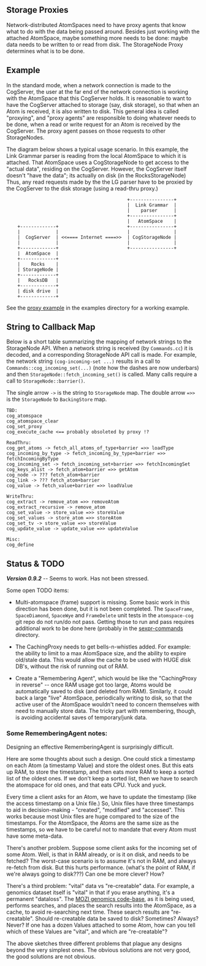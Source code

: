 Storage Proxies
---------------
Network-distributed AtomSpaces need to have proxy agents that know what
to do with the data being passed around.  Besides just working with the
attached AtomSpace, maybe something more needs to be done: maybe data
needs to be written to or read from disk. The StorageNode Proxy determines
what is to be done.

Example
--------
In the standard mode, when a network connection is made to the
CogServer, the user at the far end of the network connection is working
with the AtomSpace that this CogServer holds. It is reasonable to want
to have the CogServer attached to storage (say, disk storage), so that
when an Atom is received, it is also written to disk.  This general
idea is called "proxying", and "proxy agents" are responsible to doing
whatever needs to be done, when a read or write request for an Atom is
received by the CogServer. The proxy agent passes on those requests to
other StorageNodes.

The diagram below shows a typical usage scenario. In this example,
the Link Grammar parser is reading from the local AtomSpace to which
it is attached. That AtomSpace uses a CogStorageNode to get access
to the "actual data", residing on the CogServer. However, the CogServer
itself doesn't "have the data"; its actually on disk (in the
RocksStorageNode) Thus, any read requests made by the the LG parser
have to be proxied by the CogServer to the disk storage (using a
read-thru proxy.)
```
                                            +----------------+
                                            |  Link Grammar  |
                                            |    parser      |
                                            +----------------+
                                            |   AtomSpace    |
    +-------------+                         +----------------+
    |             |                         |                |
    |  CogServer  | <<==== Internet ====>>  | CogStorageNode |
    |             |                         |                |
    +-------------+                         +----------------+
    |  AtomSpace  |
    +-------------+
    |    Rocks    |
    | StorageNode |
    +-------------+
    |   RocksDB   |
    +-------------+
    | disk drive  |
    +-------------+
```

See the [proxy example](../../../examples/atomsppace/persist-proxy,scm)
in the examples directory for a working example.

String to Callback Map
----------------------
Below is a short table summarizing the mapping of network strings to
the StorageNode API. When a network string is received (by `Commands.cc`)
it is decoded, and a corresponding StorageNode API call is made. For
example, the network string `(cog-incoming-set ...)` results in a call
to `Commands::cog_incoming_set(...)` (note how the dashes are now
underbars) and then `StorageNode::fetch_incoming_set()` is called.
Many calls require a call to `StorageNode::barrier()`.

The single arrow `->` is the string to `StorageNode` map. The double
arrow `=>>` is the `StorageNode` to `BackingStore` map.

```
TBD:
cog_atomspace
cog_atomspace_clear
cog_set_proxy
cog_execute_cache <== probably obsoleted by proxy !?

ReadThru:
cog_get_atoms -> fetch_all_atoms_of_type+barrier =>> loadType
cog_incoming_by_type -> fetch_incoming_by_type+barrier =>> fetchIncomingByType
cog_incoming_set -> fetch_incoming_set+barrier =>> fetchIncomingSet
cog_keys_alist -> fetch_atom+barrier =>> getAtom
cog_node -> ??? fetch_atom+barrier
cog_link -> ??? fetch_atom+barrier
cog_value -> fetch_value+barrier =>> loadValue

WriteThru:
cog_extract -> remove_atom =>> removeAtom
cog_extract_recursive -> remove_atom
cog_set_value -> store_value =>> storeValue
cog_set_values -> store_atom =>> storeAtom
cog_set_tv -> store_value =>> storeValue
cog_update_value -> update_value =>> updateValue

Misc:
cog_define
```


Status & TODO
-------------
***Version 0.9.2*** -- Seems to work. Has not been stressed.

Some open TODO items:

 * Multi-atomspace (frame) support is missing. Some basic work
   in this direction has been done, but it is not been completed.  The
   `SpaceFrame`, `SpaceDiamond`, `SpaceWye` and `FrameDelete` unit tests
   in the `atomspace-cog` git repo do not run/do not pass. Getting those
   to run and pass requires additional work to be done here (probably in
   the [sexpr-commands](../sexcom) directory.

 * The CachingProxy needs to get bells-n-whistles added. For example:
   the ability to limit to a max AtomSpace size, and the ability to
   expire old/stale data. This would allow the cache to be used with
   HUGE disk DB's, without the risk of running out of RAM.

 * Create a "Remembering Agent", which would be like the "CachingProxy
   in reverse" -- once RAM usage got too large, Atoms would be
   automatically saved to disk (and deleted from RAM). Similarly, it
   could back a large "live" AtomSpace, periodically writing to disk,
   so that the active user of the AtomSpace wouldn't need to concern
   themselves with need to manually store data. The tricky part with
   remembering, though, is avoiding accidental saves of temporary/junk
   data.

### Some RememberingAgent notes:
Designing an effective RememberingAgent is surprisingly difficult.

Here are some thoughts about such a design. One could stick a timestamp
on each Atom (a timestamp Value) and store the oldest ones. But this
eats up RAM, to store the timestamp, and then eats more RAM to keep
a sorted list of the oldest ones. If we don't keep a sorted list,
then we have to search the atomspace for old ones, and that eats CPU.
Yuck and yuck.

Every time a client asks for an Atom, we have to update the timestamp
(like the access timestamp on a Unix file.)  So, Unix files have three
timestamps to aid in decision-making - "created", "modified" and "accessed".
This works because most Unix files are huge compared to the size of the
timestamps. For the AtomSpace, the Atoms are the same size as the
timestamps, so we have to be careful not to mandate that every Atom
must have some meta-data.

There's another problem. Suppose some client asks for the incoming set
of some Atom. Well, is that in RAM already, or is it on disk, and needs
to be fetched? The worst-case scenario is to assume it's not in RAM, and
always re-fetch from disk. But this hurts performance. (what's the point
of RAM, if we're always going to disk???) Can one be more clever? How?

There's a third problem: "vital" data vs "re-creatable" data. For example,
a genomics dataset itself is "vital" in that if you erase anything, it's a
permanent "dataloss".  The [MOZI genomics code-base](https://github/mozi-ai),
as it is being used, performs searches, and places the search results into
the AtomSpace, as a cache, to avoid re-searching next time. These search
results are "re-creatable".   Should re-creatable data be saved to disk?
Sometimes? Always? Never? If one has a dozen Values attached to some Atom,
how can you tell which of these Values are "vital", and which are
"re-creatable"?

The above sketches three different problems that plague any designs
beyond the very simplest ones.  The obvious solutions are not very good,
the good solutions are not obvious.

